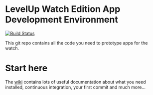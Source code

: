 # LevelUp Watch Edition App Development Environment

[![Build Status](https://circleci.com/gh/twlevelup/syd-2019-s1-orange.svg?style=svg)](https://circleci.com/gh/twlevelup/syd-2019-s1-orange)

This git repo contains all the code you need to prototype apps for the watch.

# Start here

The [wiki](https://github.com/twlevelup/watch_edition/wiki) contains lots of useful documentation about what you need installed, continuous integration, your first commit and much more...

